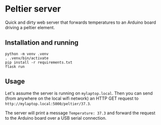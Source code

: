 # Peltier server

Quick and dirty web server that forwards temperatures to an Arduino board driving a peltier element.

## Installation and running

```
python -m venv .venv
. .venv/bin/activate
pip install -r requirements.txt
flask run
```

## Usage

Let's assume the server is running on `mylaptop.local`. Then you can send (from anywhere on the local wifi network) an HTTP GET request to `http://mylaptop.local:5000/peltier/37.3`.

The server will print a message `Temperature: 37.3` and forward the request to the Arduino board over a USB serial connection.